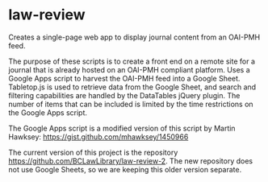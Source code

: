 # law-review
Creates a single-page web app to display journal content from an OAI-PMH feed.

The purpose of these scripts is to create a front end on a remote site for a journal that is already hosted on an OAI-PMH compliant platform. Uses a Google Apps script to harvest the OAI-PMH feed into a Google Sheet. Tabletop.js is used to retrieve data from the Google Sheet, and search and filtering capabilities are handled by the DataTables jQuery plugin. The number of items that can be included is limited by the time restrictions on the Google Apps script. 

The Google Apps script is a modified version of this script by Martin Hawksey: https://gist.github.com/mhawksey/1450966

The current version of this project is the repository https://github.com/BCLawLibrary/law-review-2. The new repository does not use Google Sheets, so we are keeping this older version separate.
